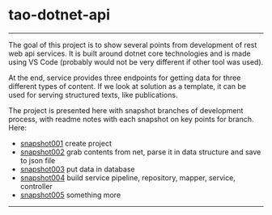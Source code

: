 # tao-dotnet-api
___
The goal of this project is to show several points from development of rest web api services. It is built around dotnet core technologies and is made using VS Code (probably would not be very different if other tool was used).

At the end, service provides three endpoints for getting data for three different types of content. If we look at solution as a template, it can be used for serving structured texts, like publications.

The project is presented here with snapshot branches of development process, with readme notes with each snapshot on key points for branch. Here:
* [snapshot001](https://github.com/noviKorisnik/tao-dotnet-api/tree/snapshot001#readme) create project
* [snapshot002](https://github.com/noviKorisnik/tao-dotnet-api/tree/snapshot002#readme) grab contents from net, parse it in data structure and save to json file
* [snapshot003](https://github.com/noviKorisnik/tao-dotnet-api/tree/snapshot003#readme) put data in database
* [snapshot004](https://github.com/noviKorisnik/tao-dotnet-api/tree/snapshot004#readme) build service pipeline, repository, mapper, service, controller
* [snapshot005](https://github.com/noviKorisnik/tao-dotnet-api/tree/snapshot005#readme) something more
___

